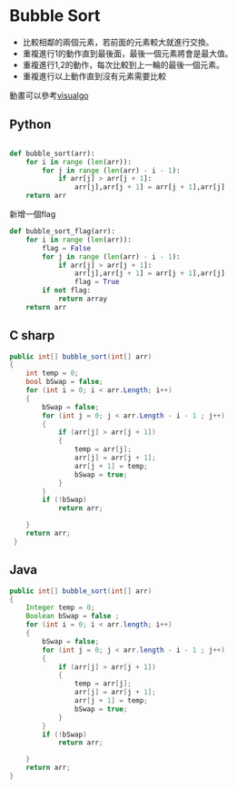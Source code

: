 # Bubble Sort

<ul>
    <li>比較相鄰的兩個元素，若前面的元素較大就進行交換。</li>
    <li>重複進行1的動作直到最後面，最後一個元素將會是最大值。</li>
    <li>重複進行1,2的動作，每次比較到上一輪的最後一個元素。</li>
    <li>重複進行以上動作直到沒有元素需要比較</li>
</ul>

動畫可以參考<a href ="https://visualgo.net/en/sorting">visualgo </a>


## Python




``` python

def bubble_sort(arr):
    for i in range (len(arr)):
        for j in range (len(arr) - i - 1):
            if arr[j] > arr[j + 1]:
                arr[j],arr[j + 1] = arr[j + 1],arr[j]
    return arr
```

新增一個flag

``` python
def bubble_sort_flag(arr):
    for i in range (len(arr)):
        flag = False
        for j in range (len(arr) - i - 1):
            if arr[j] > arr[j + 1]:
                arr[j],arr[j + 1] = arr[j + 1],arr[j]
                flag = True
        if not flag:
            return array
    return arr
```

## C sharp

``` csharp
public int[] bubble_sort(int[] arr)
{
    int temp = 0;
    bool bSwap = false;
    for (int i = 0; i < arr.Length; i++)
    {
        bSwap = false;
        for (int j = 0; j < arr.Length - i - 1 ; j++)
        {                    
            if (arr[j] > arr[j + 1])
            {
                temp = arr[j];
                arr[j] = arr[j + 1];
                arr[j + 1] = temp;
                bSwap = true;
            }
        }
        if (!bSwap)
            return arr;

    }
    return arr;
 }
```

## Java

``` java
public int[] bubble_sort(int[] arr)
{
    Integer temp = 0;
    Boolean bSwap = false ;
    for (int i = 0; i < arr.length; i++)
    {
        bSwap = false;
        for (int j = 0; j < arr.length - i - 1 ; j++)
        {                    
            if (arr[j] > arr[j + 1])
            {
                temp = arr[j];
                arr[j] = arr[j + 1];
                arr[j + 1] = temp;
                bSwap = true;
            }
        }
        if (!bSwap)
            return arr;

    }
    return arr;
}

```









